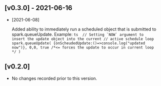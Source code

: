 ## [v0.3.0] - 2021-06-16 

- [2021-06-08]

    Added ability to immediately run a scheduled object that is submitted to spark.queueUpdate.  Example: ```ts  // Setting `NOW` argument to insert the update object into the current // active schedule loop spark.queueUpdate( {onScheudedUpdate:()=>console.log("updated now")}, 0,0, true /*<= forces the update to occur in current loop */ )  ```

## [v0.2.0] 

- No changes recorded prior to this version.